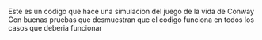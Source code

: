Este es un codigo que hace una simulacion del juego de la vida de Conway
Con buenas pruebas que desmuestran que el codigo funciona en todos los casos que deberia funcionar 
